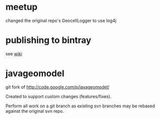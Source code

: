 meetup
======

changed the original repo's GeocellLogger to use log4j

publishing to bintray
=====================

see [wiki](https://github.com/meetup/javageomodel/wiki/Publishing-to-Bintray "Publishing To Bintray Instructions")

javageomodel
============

git fork of http://code.google.com/p/javageomodel/ 

Created to support custom changes (features/fixes). 

Perform all work on a git branch as existing svn branches may be rebased against the original svn repo.
